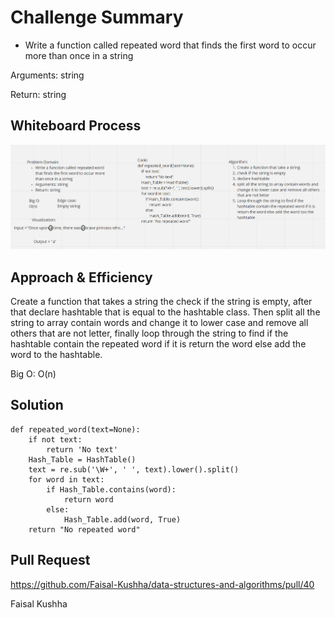 # Challenge Summary

-   Write a function called repeated word that finds the first word to occur more than once in a string

Arguments: string

Return: string

## Whiteboard Process

![Code31](Code31.png)

## Approach & Efficiency

Create a function that takes a string the check if the string is empty, after that declare hashtable that is equal to the hashtable class. Then split all the string to array contain words and change it to lower case and remove all others that are not letter, finally loop through the string to find if the hashtable contain the repeated word if it is return the word else add the word to the hashtable.

Big O: O(n)

## Solution

```
def repeated_word(text=None):
    if not text:
        return 'No text'
    Hash_Table = HashTable()
    text = re.sub('\W+', ' ', text).lower().split()
    for word in text:
        if Hash_Table.contains(word):
            return word
        else:
            Hash_Table.add(word, True)
    return "No repeated word"

```

## Pull Request

https://github.com/Faisal-Kushha/data-structures-and-algorithms/pull/40

Faisal Kushha
